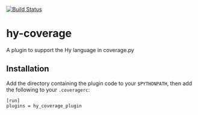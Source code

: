 [![Build Status](https://travis-ci.org/timmartin/hy-coverage.svg?branch=master)](https://travis-ci.org/timmartin/hy-coverage)

# hy-coverage
A plugin to support the Hy language in coverage.py

## Installation

Add the directory containing the plugin code to your `$PYTHONPATH`, then add the following to your `.coveragerc`:

    [run]
    plugins = hy_coverage_plugin
